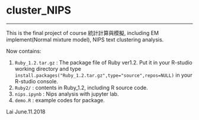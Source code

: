 # cluster_NIPS  
***  
This is the final project of course 統計計算與模擬, including EM implement(Normal mixture model), NIPS text clustering analysis.

Now contains:

1. `Ruby_1.2.tar.gz` : The package file of Ruby ver1.2. Put it in your R-studio working directory and type  `install.packages("Ruby_1.2.tar.gz",type="source",repos=NULL)` in your R-studio console.    
2. `Ruby2/` : contents in Ruby_1.2, including R source code.    
3. `nips.ipynb` : Nips analysis with jupyter lab.    
4. `demo.R` : example codes for package.  
  
  
Lai
June.11.2018
